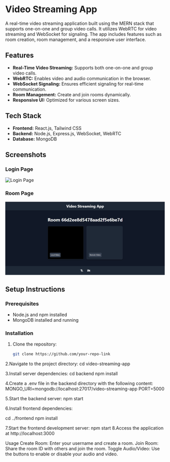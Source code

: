 # Video Streaming App

A real-time video streaming application built using the MERN stack that supports one-on-one and group video calls. It utilizes WebRTC for video streaming and WebSocket for signaling. The app includes features such as room creation, room management, and a responsive user interface.

## Features

- **Real-Time Video Streaming:** Supports both one-on-one and group video calls.
- **WebRTC:** Enables video and audio communication in the browser.
- **WebSocket Signaling:** Ensures efficient signaling for real-time communication.
- **Room Management:** Create and join rooms dynamically.
- **Responsive UI:** Optimized for various screen sizes.

## Tech Stack

- **Frontend:** React.js, Tailwind CSS
- **Backend:** Node.js, Express.js, WebSocket, WebRTC
- **Database:** MongoDB

## Screenshots

### Login Page
![Login Page](./screenshots/login-page.png)

### Room Page
![Room Page](./Roompage.png)

## Setup Instructions

### Prerequisites
- Node.js and npm installed
- MongoDB installed and running

### Installation

1. Clone the repository:

   ```bash
   git clone https://github.com/your-repo-link
2.Navigate to the project directory:
cd video-streaming-app

3.Install server dependencies:
cd backend
npm install


4.Create a .env file in the backend directory with the following content:
MONGO_URI=mongodb://localhost:27017/video-streaming-app
PORT=5000

5.Start the backend server:
npm start

6.Install frontend dependencies:

cd ../frontend
npm install

7.Start the frontend development server:
npm start
8.Access the application at http://localhost:3000

Usage
Create Room: Enter your username and create a room.
Join Room: Share the room ID with others and join the room.
Toggle Audio/Video: Use the buttons to enable or disable your audio and video.
